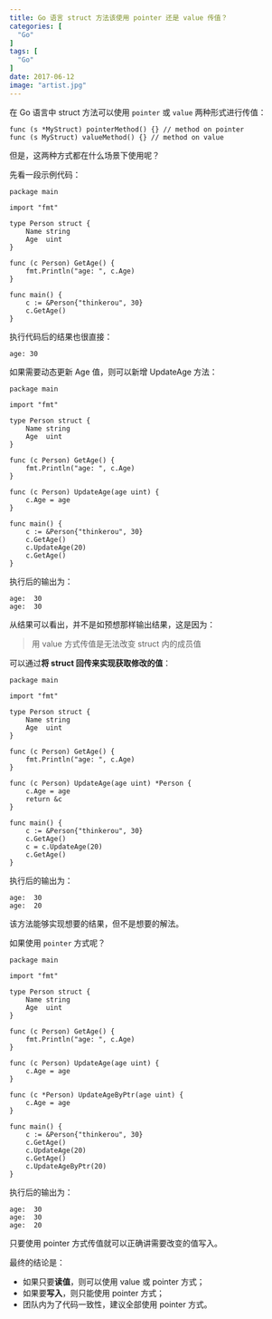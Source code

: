 ```yaml
---
title: Go 语言 struct 方法该使用 pointer 还是 value 传值？
categories: [
  "Go"
]
tags: [
  "Go"
]
date: 2017-06-12
image: "artist.jpg"
---
```


在 Go 语言中 struct 方法可以使用 `pointer` 或 `value` 两种形式进行传值：

    func (s *MyStruct) pointerMethod() {} // method on pointer
    func (s MyStruct) valueMethod() {} // method on value
    
但是，这两种方式都在什么场景下使用呢？

先看一段示例代码：

    package main
    
    import "fmt"
    
    type Person struct {
        Name string
        Age  uint
    }
    
    func (c Person) GetAge() {
        fmt.Println("age: ", c.Age)
    }
    
    func main() {
        c := &Person{"thinkerou", 30}
        c.GetAge()
    }
 
 执行代码后的结果也很直接：
 
    age: 30
     
 如果需要动态更新 Age 值，则可以新增 UpdateAge 方法：
 
    package main
    
    import "fmt"
    
    type Person struct {
        Name string
        Age  uint
    }
    
    func (c Person) GetAge() {
        fmt.Println("age: ", c.Age)
    }
    
    func (c Person) UpdateAge(age uint) {
        c.Age = age
    }
    
    func main() {
        c := &Person{"thinkerou", 30}
        c.GetAge()
        c.UpdateAge(20)
        c.GetAge()
    }
    
执行后的输出为：
    
    age:  30
    age:  30
    
从结果可以看出，并不是如预想那样输出结果，这是因为：

> 用 value 方式传值是无法改变 struct 内的成员值

可以通过**将 struct 回传来实现获取修改的值**：

    package main
    
    import "fmt"
    
    type Person struct {
        Name string
        Age  uint
    }
    
    func (c Person) GetAge() {
        fmt.Println("age: ", c.Age)
    }
    
    func (c Person) UpdateAge(age uint) *Person {
        c.Age = age
        return &c
    }
    
    func main() {
        c := &Person{"thinkerou", 30}
        c.GetAge()
        c = c.UpdateAge(20)
        c.GetAge()
    }
    
执行后的输出为：
    
    age:  30
    age:  20
    
该方法能够实现想要的结果，但不是想要的解法。

如果使用 `pointer` 方式呢？

    package main
    
    import "fmt"
    
    type Person struct {
        Name string
        Age  uint
    }
    
    func (c Person) GetAge() {
        fmt.Println("age: ", c.Age)
    }
    
    func (c Person) UpdateAge(age uint) {
        c.Age = age
    }
    
    func (c *Person) UpdateAgeByPtr(age uint) {
        c.Age = age
    }
    
    func main() {
        c := &Person{"thinkerou", 30}
        c.GetAge()
        c.UpdateAge(20)
        c.GetAge()
        c.UpdateAgeByPtr(20)
    }
    
执行后的输出为：
    
    age:  30
    age:  30
    age:  20
    
只要使用 pointer 方式传值就可以正确讲需要改变的值写入。

最终的结论是：

- 如果只要**读值**，则可以使用 value 或 pointer 方式；
- 如果要**写入**，则只能使用 pointer 方式；
- 团队内为了代码一致性，建议全部使用 pointer 方式。
